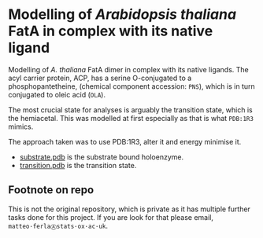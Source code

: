# Modelling of _Arabidopsis thaliana_ FatA in complex with its native ligand

Modelling of _A. thaliana_ FatA dimer in complex with its native ligands.
The acyl carrier protein, ACP, has a serine O-conjugated
to a phosphopantetheine, (chemical component accession: `PNS`),
which is in turn conjugated to oleic acid (`OLA`).

The most crucial state for analyses is arguably the transition state, which is the hemiacetal.
This was modelled at first especially as that is what `PDB:1R3` mimics.

The approach taken was to use PDB:1R3, alter it and energy minimise it.

* [substrate.pdb](fatA-substrate.pdb) is the substrate bound holoenzyme.
* [transition.pdb](fatA-transition.pdb) is the transition state.

## Footnote on repo

This is not the original repository, which is private as it has multiple further tasks done for this project.
If you are look for that please email, `matteo·ferlaⒶstats·ox·ac·uk`.

